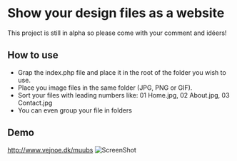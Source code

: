 # Show your design files as a website
This project is still in alpha so please come with your comment and idéers!

## How to use
- Grap the index.php file and place it in the root of the folder you wish to use.
- Place you image files in the same folder (JPG, PNG or GIF).
- Sort your files with leading numbers like: 01 Home.jpg, 02 About.jpg, 03 Contact.jpg
- You can even group your file in folders

## Demo
http://www.vejnoe.dk/muubs
![ScreenShot](http://www.vejnoe.dk/webp/muubs-structure.png)
